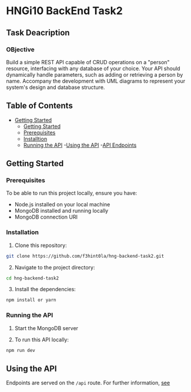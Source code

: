 # HNGi10 BackEnd Task2

## Task Deacription

### OBjective

Build a simple REST API capable of CRUD operations on a "person" resource, interfacing with any database of your choice. Your API should dynamically handle parameters, such as adding or retrieving a person by name. Accompany the development with UML diagrams to represent your system's design and database structure.


## Table of Contents

- [Getting Started](#gettung-started)
  - [Getting Started](#gettung-started)
  - [Prerequisites](#prerequisites)
  - [Installtion](#installation)
  - [Running the API](#running-the-api)
-[Using the API](#using-the-api)
 -[API Endpoints](#api-endpoints)

## Getting Started

### Prerequisites

To be able to run this project locally, ensure you have:

- Node.js installed on your local machine
- MongoDB installed and running locally
- MongoDB connection URI

### Installation

1. Clone this repository:
 
```sh
git clone https://github.com/f3hint0la/hng-backend-task2.git
```

2. Navigate to the project directory:
```sh
cd hng-backend-task2
```

3. Install the dependencies:
```sh
npm install or yarn
```

### Running the API
1. Start the MongoDB server

2. To run this API locally:
```sh
npm run dev
```

## Using the API

Endpoints are served on the `/api` route. For further information, [see](https://f3hint0la/blob/main/DOCUMENTATION.md)
